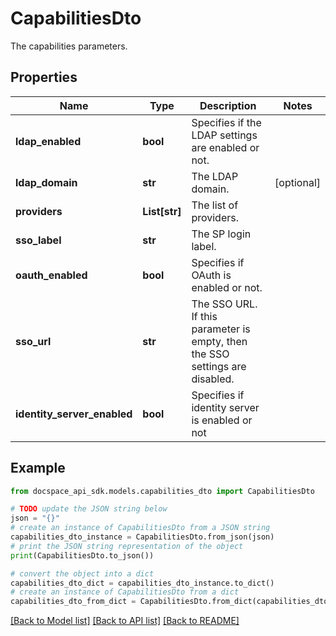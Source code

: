 # CapabilitiesDto
The capabilities parameters.

## Properties

Name | Type | Description | Notes
------------ | ------------- | ------------- | -------------
**ldap_enabled** | **bool** | Specifies if the LDAP settings are enabled or not. | 
**ldap_domain** | **str** | The LDAP domain. | [optional] 
**providers** | **List[str]** | The list of providers. | 
**sso_label** | **str** | The SP login label. | 
**oauth_enabled** | **bool** | Specifies if OAuth is enabled or not. | 
**sso_url** | **str** | The SSO URL. If this parameter is empty, then the SSO settings are disabled. | 
**identity_server_enabled** | **bool** | Specifies if identity server is enabled or not | 

## Example

```python
from docspace_api_sdk.models.capabilities_dto import CapabilitiesDto

# TODO update the JSON string below
json = "{}"
# create an instance of CapabilitiesDto from a JSON string
capabilities_dto_instance = CapabilitiesDto.from_json(json)
# print the JSON string representation of the object
print(CapabilitiesDto.to_json())

# convert the object into a dict
capabilities_dto_dict = capabilities_dto_instance.to_dict()
# create an instance of CapabilitiesDto from a dict
capabilities_dto_from_dict = CapabilitiesDto.from_dict(capabilities_dto_dict)
```
[[Back to Model list]](../README.md#documentation-for-models) [[Back to API list]](../README.md#documentation-for-api-endpoints) [[Back to README]](../README.md)



